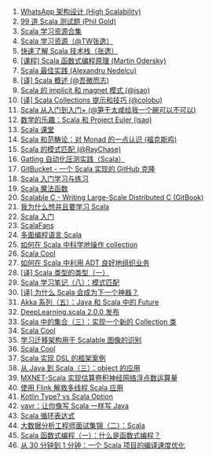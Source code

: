 1. [WhatsApp 架构设计 (High Scalability)](https://weekly.manong.io/bounce?url=http%3A%2F%2Fhighscalability.com%2Fblog%2F2014%2F2%2F26%2Fthe-whatsapp-architecture-facebook-bought-for-19-billion.html&aid=500&nid=21)
1. [99 道 Scala 测试题 (Phil Gold)](https://weekly.manong.io/bounce?url=http%3A%2F%2Faperiodic.net%2Fphil%2Fscala%2Fs-99%2F&aid=916&nid=27)
1. [Scala 学习资源合集](https://weekly.manong.io/bounce?url=https%3A%2F%2Fgithub.com%2Flauris%2Fawesome-scala&aid=1251&nid=38)
1. [Scala 学习资源（@TW张逸）](https://weekly.manong.io/bounce?url=http%3A%2F%2Fagiledon.github.io%2Fblog%2F2014%2F07%2F20%2Fscala-resource%2F&aid=1282&nid=39)
1. [快速了解 Scala 技术栈（张逸）](https://weekly.manong.io/bounce?url=http%3A%2F%2Fwww.infoq.com%2Fcn%2Farticles%2Fscala-technology&aid=1430&nid=44)
1. [[课程] Scala 函数式编程原理 (Martin Odersky)](https://weekly.manong.io/bounce?url=http%3A%2F%2Fmooc.guokr.com%2Fcourse%2F399%2FFunctional-Programming-Principles-in-Scala%2F&aid=1457&nid=45)
1. [Scala 最佳实践 (Alexandru Nedelcu)](https://weekly.manong.io/bounce?url=https%3A%2F%2Fgithub.com%2Falexandru%2Fscala-best-practices%2F&aid=1602&nid=50)
1. [[译] Scala 概述 (@吾微而志)](https://weekly.manong.io/bounce?url=https%3A%2F%2Fgithub.com%2Fwecite%2Fpapers%2Ftree%2Fmaster%2FAn-Overview-of-the-Scala-Programming-Language&aid=1872&nid=60)
1. [Scala 的 implicit 和 magnet 模式 (@isao)](https://weekly.manong.io/bounce?url=http%3A%2F%2Fxun.im%2F2015%2F04%2F21%2Fscala-implicit-and-magnet-pattern%2F&aid=2180&nid=68)
1. [[译] Scala Collections 提示和技巧 (@colobu)](https://weekly.manong.io/bounce?url=http%3A%2F%2Fcolobu.com%2F2015%2F07%2F02%2FScala-Collections-Tips-and-Tricks%2F&aid=2772&nid=78)
1. [Scala 从入门到入门+ (@笋干太咸给我一个碗可以不可以)](https://weekly.manong.io/bounce?url=http%3A%2F%2Fsegmentfault.com%2Fa%2F1190000003068853&aid=3205&nid=83)
1. [数学的乐趣：Scala 和 Project Euler (isao)](https://weekly.manong.io/bounce?url=http%3A%2F%2Fxun.im%2F2015%2F08%2F26%2Fmath-for-fun-in-scala%2F&aid=3451&nid=86)
1. [Scala 课堂](https://weekly.manong.io/bounce?url=http%3A%2F%2Ftwitter.github.io%2Fscala_school%2Fzh_cn%2Findex.html&aid=3548&nid=87)
1. [Scala 和范畴论：对 Monad 的一点认识 (福克斯鸡)](https://weekly.manong.io/bounce?url=http%3A%2F%2Fwww.jianshu.com%2Fp%2F31377066bf97%3Fhmsr%3Dtoutiao.io%26utm_medium%3Dtoutiao.io%26utm_source%3Dtoutiao.io&aid=3638&nid=88)
1. [Scala 的模式匹配 (@RayChase)](https://weekly.manong.io/bounce?url=http%3A%2F%2Fwww.raychase.net%2F3242%3Fhmsr%3Dtoutiao.io%26utm_medium%3Dtoutiao.io%26utm_source%3Dtoutiao.io&aid=3747&nid=89)
1. [Gatling 自动化压测实践（Scala）](https://weekly.manong.io/bounce?url=https%3A%2F%2Ftesterhome.com%2Ftopics%2F3342&aid=4080&nid=93)
1. [GitBucket - 一个 Scala 实现的 GitHub 克隆](https://weekly.manong.io/bounce?url=https%3A%2F%2Fgithub.com%2Fgitbucket%2Fgitbucket&aid=4127&nid=93)
1. [Scala 入门学习与练习](https://weekly.manong.io/bounce?url=https%3A%2F%2Fgithub.com%2Frenchunxiao%2Fscala-learn&aid=4162&nid=94)
1. [Scala 魔法函数](https://weekly.manong.io/bounce?url=http%3A%2F%2Fcolobu.com%2F2016%2F01%2F04%2FScala-magic-functions%2F&aid=4839&nid=101)
1. [Scalable C - Writing Large-Scale Distributed C (GitBook)](https://weekly.manong.io/bounce?url=https%3A%2F%2Fhintjens.gitbooks.io%2Fscalable-c%2Fcontent%2Fpreface.html&aid=4985&nid=103)
1. [我为什么想并且要学习 Scala](https://weekly.manong.io/bounce?url=https%3A%2F%2Fcodingstyle.cn%2Ftopics%2F134&aid=5580&nid=110)
1. [Scala 入门](https://weekly.manong.io/bounce?url=https%3A%2F%2Fsegmentfault.com%2Fa%2F1190000005649116&aid=6475&nid=121)
1. [ScalaFans](https://weekly.manong.io/bounce?url=http%3A%2F%2Ftoutiao.io%2Fsubjects%2F54221&aid=7570&nid=136)
1. [多面编程语言 Scala](https://weekly.manong.io/bounce?url=https%3A%2F%2Ftoutiao.io%2Fk%2Fm2ztl3&aid=8464&nid=151)
1. [如何在 Scala 中科学地操作 collection](https://weekly.manong.io/bounce?url=https%3A%2F%2Ftoutiao.io%2Fk%2Fmjbizp&aid=9020&nid=159)
1. [Scala Cool](https://weekly.manong.io/bounce?url=http%3A%2F%2Ftoutiao.io%2Fsubjects%2F180363&aid=9067&nid=159)
1. [如何在 Scala 中利用 ADT 良好地组织业务](https://weekly.manong.io/bounce?url=https%3A%2F%2Ftoutiao.io%2Fk%2F64rnhv&aid=9100&nid=160)
1. [[译] Scala 类型的类型（一）](https://weekly.manong.io/bounce?url=https%3A%2F%2Ftoutiao.io%2Fk%2Fnox7kr&aid=9175&nid=161)
1. [Scala 学习笔记（八）：模式匹配](https://weekly.manong.io/bounce?url=https%3A%2F%2Ftoutiao.io%2Fk%2Fnljq58&aid=9675&nid=168)
1. [[译] 为什么 Scala 会成为下一个神器？](https://weekly.manong.io/bounce?url=https%3A%2F%2Ftoutiao.io%2Fk%2F1z6ib2&aid=9953&nid=172)
1. [Akka 系列（五）：Java 和 Scala 中的 Future](https://weekly.manong.io/bounce?url=https%3A%2F%2Ftoutiao.io%2Fk%2Fyn5cz7&aid=10101&nid=174)
1. [DeepLearning.scala 2.0.0 发布](https://weekly.manong.io/bounce?url=https%3A%2F%2Ftoutiao.io%2Fk%2F2sn6qh&aid=10349&nid=178)
1. [Scala 中的集合（三）：实现一个新的 Collection 类](https://weekly.manong.io/bounce?url=https%3A%2F%2Ftoutiao.io%2Fk%2F9omifb&aid=10368&nid=178)
1. [Scala Cool](https://weekly.manong.io/bounce?url=http%3A%2F%2Ftoutiao.io%2Fsubjects%2F180363%23178&aid=10357&nid=178)
1. [学习迁移架构用于 Scalable 图像的识别](https://weekly.manong.io/bounce?url=http%3A%2F%2Fmp.weixin.qq.com%2Fs%2F-KssC3yXsG3ZuV8-I6D_nQ&aid=11666&nid=196)
1. [Scala Cool](https://weekly.manong.io/bounce?url=http%3A%2F%2Ftoutiao.io%2Fsubjects%2F180363%23200&aid=12031&nid=200)
1. [Scala 实现 DSL 的框架案例](https://weekly.manong.io/bounce?url=https%3A%2F%2Ftoutiao.io%2Fk%2F44ltuw&aid=13276&nid=218)
1. [从 Java 到 Scala（三）：object 的应用](https://weekly.manong.io/bounce?url=https%3A%2F%2Ftoutiao.io%2Fk%2F15i6vx&aid=14189&nid=232)
1. [MXNET-Scala 实现估算卷积神经网络浮点数运算量](https://weekly.manong.io/bounce?url=https%3A%2F%2Ftoutiao.io%2Fk%2Fj6eg1r&aid=14324&nid=234)
1. [使用 Flink 解救多线程 Scala 应用](https://weekly.manong.io/bounce?url=https%3A%2F%2Ftoutiao.io%2Fk%2F7en9ns&aid=14676&nid=239)
1. [Kotlin Type? vs Scala Option](https://weekly.manong.io/bounce?url=https%3A%2F%2Ftoutiao.io%2Fk%2Fw4gzml&aid=15099&nid=246)
1. [vavr：让你像写 Scala 一样写 Java](https://weekly.manong.io/bounce?url=https%3A%2F%2Fmp.weixin.qq.com%2Fs%2FedUbG10WljzS4Marh7iu9Q&aid=16819&nid=268)
1. [Scala 循环表达式](https://weekly.manong.io/bounce?url=https%3A%2F%2Fmp.weixin.qq.com%2Fs%2FXku__P2JB1rg9BX9q9OzVA&aid=17080&nid=271)
1. [大数据分析工程师面试集锦（二）：Scala](https://weekly.manong.io/bounce?url=https%3A%2F%2Fmp.weixin.qq.com%2Fs%2F11vry9estQtQmQnRnbTksQ&aid=17184&nid=273)
1. [Scala 函数式编程（一）：什么是函数式编程？](https://weekly.manong.io/bounce?url=https%3A%2F%2Fmp.weixin.qq.com%2Fs%2FTpL1kQE9VfkcjL88P3Ru9Q&aid=17442&nid=276)
1. [从 30 分钟到 1 分钟：一个 Scala 项目的编译速度优化](https://weekly.manong.io/bounce?nid=283&aid=17919&url=https%3A%2F%2Fmp.weixin.qq.com%2Fs%2FKC_my3H4big7eH2zWqb2lA)
